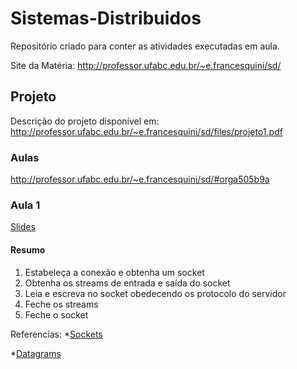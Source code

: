 # Sistemas-Distribuidos
Repositório criado para conter as atividades executadas em aula.

Site da Matéria:
http://professor.ufabc.edu.br/~e.francesquini/sd/

## Projeto
Descrição do projeto disponível em: http://professor.ufabc.edu.br/~e.francesquini/sd/files/projeto1.pdf

### Aulas
http://professor.ufabc.edu.br/~e.francesquini/sd/#orga505b9a

### Aula 1
[Slides](http://professor.ufabc.edu.br/~e.francesquini/sd/files/pratica01.pdf)

#### Resumo
1. Estabeleça a conexão e obtenha um socket
2. Obtenha os streams de entrada e saída do socket
3. Leia e escreva no socket obedecendo os protocolo do servidor
4. Feche os streams
5. Feche o socket

Referencias:
*[Sockets](https://docs.oracle.com/javase/tutorial/networking/sockets)

*[Datagrams](https://docs.oracle.com/javase/tutorial/networking/datagrams)